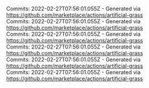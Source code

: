 Commits: 2022-02-27T07:56:01.055Z - Generated via https://github.com/marketplace/actions/artificial-grass
<br>
Commits: 2022-02-27T07:56:01.055Z - Generated via https://github.com/marketplace/actions/artificial-grass
<br>
Commits: 2022-02-27T07:56:01.055Z - Generated via https://github.com/marketplace/actions/artificial-grass
<br>
Commits: 2022-02-27T07:56:01.055Z - Generated via https://github.com/marketplace/actions/artificial-grass
<br>
Commits: 2022-02-27T07:56:01.055Z - Generated via https://github.com/marketplace/actions/artificial-grass
<br>
Commits: 2022-02-27T07:56:01.055Z - Generated via https://github.com/marketplace/actions/artificial-grass
<br>
